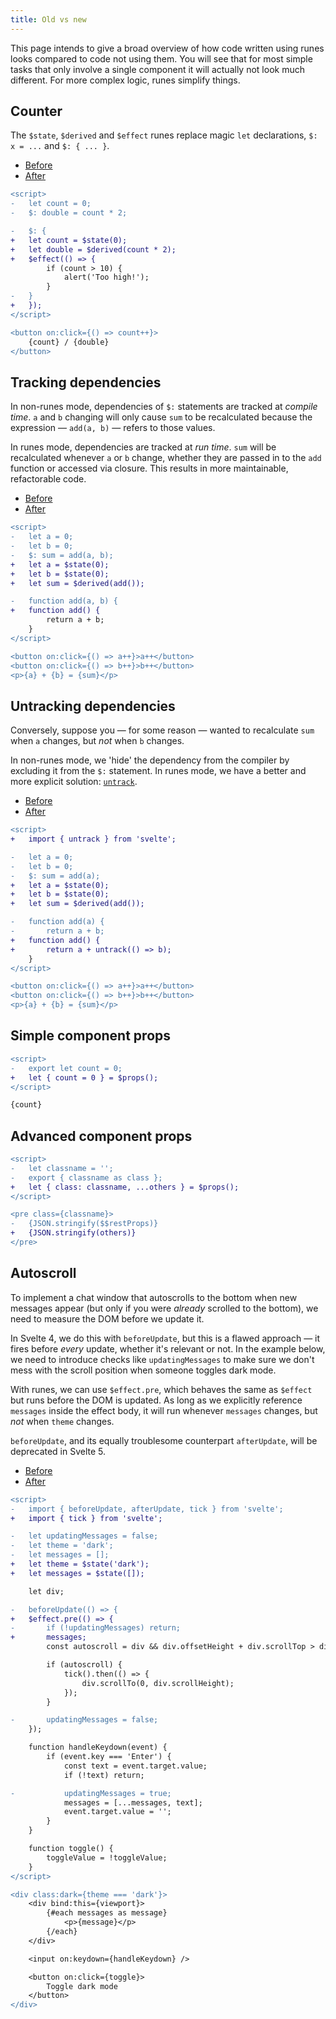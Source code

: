 ```yaml
---
title: Old vs new
---
```


This page intends to give a broad overview of how code written using runes looks compared to code not using them. You will see that for most simple tasks that only involve a single component it will actually not look much different. For more complex logic, runes simplify things.

## Counter

The `$state`, `$derived` and `$effect` runes replace magic `let` declarations, `$: x = ...` and `$: { ... }`.

- [Before](/#H4sIAAAAAAAAE0VP0Q6CMAz8lbqYAGqC-jiBxH_wTXzQUWRxbgQ6E7Ps34VN40vbu8u1V8daqXBk_OyYvj6RcXbse7Zh9O5nML5QEU54NHYQM1OMYpA9VbWuSSGBMFYTlLA9zMySQ2PsTeHERGUF-6B8VRdmki2kUa9gt81-dE1XhQOlyckY6OS9WyRZdJOf21SK_B9AFzdLZDQYzYWS4lG6NIOyiqfXax9SuoA85OBitrAlOqvptadpZCuxYZwGi_7iP__ps0sVAQAA)
- [After](/#H4sIAAAAAAAAE0VPzW7CMAx-FRMhkQ4k2I6lrbR32I3uUBJnRAtJlThIKMq7jzSgHSzr-_FnOzGlDQbWnhKz0xVZyz7nme0Y3ecCwg0N4QMHF70oTBeE1zMNox3JIIFw0RL0sA40EfJDc3wp0sWzwSJJ9PqGklfvG3xUU6k1KoWCOG-gHyAtNGkFT-8A74fmRY80GfTEN1_OwUX_XFabZxDl0nJB3f7_QNudI5Gz4GwrjBa_fap7lvDtNi9fpAVl2EOqJ-eSUieHx-tXJ7XSKFlLPmL-zn8TVUg5NQEAAA==)

```diff
<script>
-	let count = 0;
-	$: double = count * 2;

-	$: {
+	let count = $state(0);
+	let double = $derived(count * 2);
+	$effect(() => {
		if (count > 10) {
			alert('Too high!');
		}
-	}
+	});
</script>

<button on:click={() => count++}>
	{count} / {double}
</button>
```

## Tracking dependencies

In non-runes mode, dependencies of `$:` statements are tracked at _compile time_. `a` and `b` changing will only cause `sum` to be recalculated because the expression — `add(a, b)` — refers to those values.

In runes mode, dependencies are tracked at _run time_. `sum` will be recalculated whenever `a` or `b` change, whether they are passed in to the `add` function or accessed via closure. This results in more maintainable, refactorable code.

- [Before](/#H4sIAAAAAAAAE3WPwarDIBBFf2WQLlpSSNfWCP2Opgs1BuQlRnQsFPHfO0lpSxdvMcK5c4YZCxvdZBPj18K8mi3j7BICOzJ8hBXS3U5oidOSo1kTkUx0AWXve5wsgoIOTuc36Q_tOKQ8E6ph2Ksj6MMWrzVmb9At_tuCsvUwWsyRcmhAb3rtvWi_G73QGZEmF8_N5MxfV_YH6CSopqmSHtG-BPm_qldV_6pBFlVpadGVLi50eBVtkPTveRnc6OzAOMZs660-AQKQKZYyAQAA)
- [After](/#H4sIAAAAAAAAE3WQ3WrDMAyFX8WYXqSkkF5njqHPsfTCPwqYJo6x5cIwfvfKKWMMthuBvnMkHVT44lZIfPws3KsN-MhvIfALx6_QmvSEFYH6tOdoGhHJRBdQzn7GFZApNrFTQoXQXc8f31T_SVPeGrcQ3RNsp6ztzodK-pK9Qbd7dlBWGpsxAuZIjPVMH2vq7MXwE8ELnRFpavejWZ15TIWGJ8lU31dJRQxvg_zfqptV_7YGWVSlo0VXSlwoeBVDkPSIbbducWD5iDFDvdcXqDJidUMBAAA=)

```diff
<script>
-	let a = 0;
-	let b = 0;
-	$: sum = add(a, b);
+	let a = $state(0);
+	let b = $state(0);
+	let sum = $derived(add());

-	function add(a, b) {
+	function add() {
		return a + b;
	}
</script>

<button on:click={() => a++}>a++</button>
<button on:click={() => b++}>b++</button>
<p>{a} + {b} = {sum}</p>
```

## Untracking dependencies

Conversely, suppose you — for some reason — wanted to recalculate `sum` when `a` changes, but _not_ when `b` changes.

In non-runes mode, we 'hide' the dependency from the compiler by excluding it from the `$:` statement. In runes mode, we have a better and more explicit solution: [`untrack`](/docs/functions#untrack).

- [Before](/#H4sIAAAAAAAAE3WPwYrDIBCGX2WQHhJSyJ6tEfocmz2oMSBNjOi4sIjvvpO0u6WHHhz4_vmGGQub3WIT45-FebVaxtk1BHZm-BN2SN92QUucthzNnohkogsoRz_iYhEUDPBx-SP9TycOKa-Eapoa1R7Z_ubsDbrNP3IoRwOjxRwphA704dbRi_65ywudEWls89wsztyG0rQwSFBdVyUV0d8F-V7Vu6pf1SCLqrS06Eq3Fjq5ij5I-vG6TW52dmIcY7b1q_4CeJwNvCwBAAA=)
- [After](/#H4sIAAAAAAAAE3WQ3WrEIBBGX2WQwiakkF5nE6HP0fTCv4BsoqLjQhHfvWPTpRTaG2GOx49vLGyzu0lseivMicOwib2GwJ4ZfoQ2pLvZ0dCcfI6qkTmpaAPy1a1oj-AjQoHsMAp1gwpb9AdczmeXK0mk7QZBwAJPCQWa7qW_Pqj8k6Z8NK5NtHejO6F11_ffWVt2Cq138EWhNLZiNJgjMRgeVTq6XDjIM7Wubh5_irtZZkQK8W5Su1W3pZy6GIbK6ZjHU-D_q7Kp8rcaeBGVOhRZaYFCe9R5DJy-7_DabtZoNmHMpr7XT7Bzqxt5AQAA)

```diff
<script>
+	import { untrack } from 'svelte';

-	let a = 0;
-	let b = 0;
-	$: sum = add(a);
+	let a = $state(0);
+	let b = $state(0);
+	let sum = $derived(add());

-	function add(a) {
-		return a + b;
+	function add() {
+		return a + untrack(() => b);
	}
</script>

<button on:click={() => a++}>a++</button>
<button on:click={() => b++}>b++</button>
<p>{a} + {b} = {sum}</p>
```

## Simple component props

```diff
<script>
-	export let count = 0;
+	let { count = 0 } = $props();
</script>

{count}
```

## Advanced component props

```diff
<script>
-	let classname = '';
-	export { classname as class };
+	let { class: classname, ...others } = $props();
</script>

<pre class={classname}>
-	{JSON.stringify($$restProps)}
+	{JSON.stringify(others)}
</pre>
```

## Autoscroll

To implement a chat window that autoscrolls to the bottom when new messages appear (but only if you were _already_ scrolled to the bottom), we need to measure the DOM before we update it.

In Svelte 4, we do this with `beforeUpdate`, but this is a flawed approach — it fires before _every_ update, whether it's relevant or not. In the example below, we need to introduce checks like `updatingMessages` to make sure we don't mess with the scroll position when someone toggles dark mode.

With runes, we can use `$effect.pre`, which behaves the same as `$effect` but runs before the DOM is updated. As long as we explicitly reference `messages` inside the effect body, it will run whenever `messages` changes, but _not_ when `theme` changes.

`beforeUpdate`, and its equally troublesome counterpart `afterUpdate`, will be deprecated in Svelte 5.

- [Before](/#H4sIAAAAAAAAE31WXa_bNgz9K6yL1QmWOLlrC-w6H8MeBgwY9tY9NfdBtmlbiywZkpyPBfnvo2zLcZK28AWuRPGI5OGhkEuQc4EmiL9eAskqDOLg97oOZoE9125jDigs0t6oRqfOsjap5rXd7uTO8qpW2sIFEsyVxn_qjFmcAcstar-xPN3DFXKtKgi768IVgQku0ELj3Lgs_kZjWIEGNpAzYXDlHWyJFZI1zJjeh4O5uvl_DY8oUkVeVoFuJKYls-_CGYS25Aboj0EtWNqel0wWoBoLTGZgmdgDS9zW4Uz4NsrswPHoyutN4xInkylstnBxdmIhh8m7xzqmoNE2Wq46n1RJQzEbq4g-JQSl7e-HDx-GdaTy3KD9E3lRWvj5Zu9QX1QN20dj7zyHz8s-1S6lW7Cpz3RnXTcm04hIlfdFuO8p2mQ5-3a06cqjrn559bF_2NHOnRZ5I1PLlXQNyQT-hedMHeUEDyjtdMxsa4n2eIbNhlTwhyRthaOKOmYtniwF6pwt0wXa6MBEg0OibZec27gz_dk3UrZ6hB2LLYoiv521Yd8Gt-foTrfhiCDP0lC9VUUhcDLU49Xe_9943cNvEArHfAjxeBTovvXiNpFynfEDpIIZs9kFbg52QbeNHWZzebz32s7xHco3nJAJl1nshmhz8dYOQJDyZetnbb2gTWe-vEeWlrfpZMavr56ldb29eNt6UXvgwgFbp_WC0tl2RK25rGk6lYz3nUI2lzvBXGHhPZPGWmKUXFNBKqdaW259wl_aHbiqoVIZdpE60Nax6IOujT0LbFFxIVTCxCRR2XloUcYNvSbnGHKBp763jHoj59xiZWJI0Wm0P_m3MSS985xkasn-cFq20xTDy3J5KFcjgUTD69BHdcHIjz431z28IqlxGcPSfdFnrGDZn6gD6lyo45zyHAD-btczf-98nhQxHEvKfeUtOVkSejD3q-9X7JbzjGtsdUxlKdFU8qGsT78uaw848syWMXz85Waq2Gnem4mAn3prweq4q6Y3JEpnqMmnPoFRgmd3ySW0LLRqSKlwYHriCvJvUs2yjMaaoA-XzTXLeGMe45zmhv_XAno3Mj0xF7USuqNvnE9H343QHlq-eAgxpbTPNR9yzUkgLjwSR0NK4wKoxy-jDg-9vy8sUSToakzW-9fX13Em9Q8T6Z26uZhBN36XUYo5q7ggLXBZoub2Ofv7g6GCZfTxe034NCjiudXj7Omla0eTfo7QBPOcYxbE7qG-vl3_B1G-_i_JCAAA)
- [After](/#H4sIAAAAAAAAE31WXa-jNhD9K7PsdknUQJLurtRLPqo-VKrU1327uQ8GBnBjbGSb5KZR_nvHgMlXtyIS9njO-MyZGZRzUHCBJkhez4FkNQZJ8HvTBLPAnhq3MQcUFmlvVKszZ1mbTPPGbndyZ3ndKG3hDJZne7hAoVUNYY8JV-RBPgIt2AprhA18MpZZnIQ50_twuvLHNRrDSjRXj9fwiCJTBLIKdCsxq5j9EM4gtBU3QD8GjWBZd14xWYJqLTCZg2ViDyx1W4cz4dv0hsiB49FRHkyfsCgws3GjcTKZwmYLZ2feWc9o1W8zJQ2Fb62i5JUQRNRHgs-fx3WsisKg_RN5WVn4-WrvUd9VA9tH4-AcwbfFQIpkLWByvWzqSe2sk3kyjUlOec_XPU-3TRaz_75tuvKoi19e3OvipSpamVmupJM2F_gXnnJ1lBM8oLQjHceys8R7PMFms4HwD2lRhzeEe-EsvluSrHe2TJdo4wMTLY48XKwPzm0KGm2r5ajFtRYU4TWOY7-ddWHfxhDP0QkQhnf5PWRnVVkKnIx8fZsOb5dR16nwG4TCCRdCMphWQ7z1_DoOcp3zA2SCGbPZBa5jd0G_TRxmc36Me-mG6A7l60XIlMs8ce2-OXtrDyBItdz6qVjPadObzx-RZdV1nJjx64tXad1sz962njceOHfAzmk9JzrbXqg1lw3NkZLJvu-AzfmuIS4w955pay0pSq6ZoCalXDttPeHv3Q5c1lCrHPubetDWqegvXRt7EtihklKolIlJqvLTWKKcG5r7UwKFwPehtoxqIyNusTYJZOh6cDj5uzXUWqeI2tCS_eG06oYhgeVicahWNw0Sj8M93OouIz963FgO8JpajcsEFu6Jv2ENi-FEHVAXQh0j4jkCfGxXMx83itIygWNF3FfeUpAlpU_bfvXjjN0yyrnGro8pLSXaWj6k9fXXReMBR57bKoEvv1xNNXuPBjMJ8NNgLVmT9NkMhlTpHDX5NO9glOD5HbmUlqVWLXUqHJieuIT8J6Vhec4lZbN8CBZplvPWPN7zHhn-TwcY3Mj0pFzctdCdfLd8evmugg7QaukhpJTSnmsxci2oQdz1SBqNlG4ToBovbyo81v4-sVRRQ9e3Yn18eXm5ZdL8L5HBqZ-LGfTjd76hWLCaC-oFLivU3D6zvz8YM1jEX35UhK9jRzyX-pY9fem60aT_AjTBvOCYB4nVLV7eLv8CKAV_uEYIAAA=)

```diff
<script>
-	import { beforeUpdate, afterUpdate, tick } from 'svelte';
+	import { tick } from 'svelte';

-	let updatingMessages = false;
-	let theme = 'dark';
-	let messages = [];
+	let theme = $state('dark');
+	let messages = $state([]);

	let div;

-	beforeUpdate(() => {
+	$effect.pre(() => {
-		if (!updatingMessages) return;
+		messages;
		const autoscroll = div && div.offsetHeight + div.scrollTop > div.scrollHeight - 50;

		if (autoscroll) {
			tick().then(() => {
				div.scrollTo(0, div.scrollHeight);
			});
		}

-		updatingMessages = false;
	});

	function handleKeydown(event) {
		if (event.key === 'Enter') {
			const text = event.target.value;
			if (!text) return;

-			updatingMessages = true;
			messages = [...messages, text];
			event.target.value = '';
		}
	}

	function toggle() {
		toggleValue = !toggleValue;
	}
</script>

<div class:dark={theme === 'dark'}>
	<div bind:this={viewport}>
		{#each messages as message}
			<p>{message}</p>
		{/each}
	</div>

	<input on:keydown={handleKeydown} />

	<button on:click={toggle}>
		Toggle dark mode
	</button>
</div>
```
